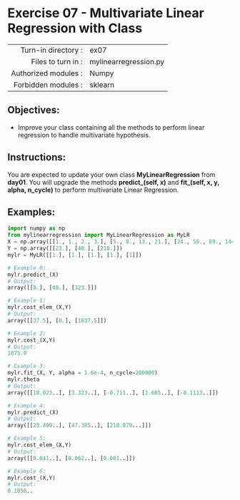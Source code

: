 # Exercise 07 - Multivariate Linear Regression with Class

|                         |                     |
| -----------------------:| ------------------  |
|   Turn-in directory :   |  ex07               |
|   Files to turn in :    |  mylinearregression.py             |
|   Authorized modules :  |  Numpy              |
|   Forbidden modules :   |  sklearn            |

## Objectives: 
* Improve your class containing all the methods to perform linear regression to handle multivariate hypothesis.

## Instructions:
You are expected to update your own class **MyLinearRegression** from **day01**. You will upgrade the methods **predict_(self, x)** and **fit_(self, x, y, alpha, n_cycle)** to perform multivariate Linear Regression.  

## Examples:
```python
import numpy as np
from mylinearregression import MyLinearRegression as MyLR
X = np.array([[1., 1., 2., 3.], [5., 8., 13., 21.], [34., 55., 89., 144.]])
Y = np.array([[23.], [48.], [218.]])
mylr = MyLR([[1.], [1.], [1.], [1.], [1]])

# Example 0:
mylr.predict_(X)
# Output:
array([[8.], [48.], [323.]])

# Example 1:
mylr.cost_elem_(X,Y)
# Output:
array([[37.5], [0.], [1837.5]])

# Example 2:
mylr.cost_(X,Y)
# Output:
1875.0

# Example 3:
mylr.fit_(X, Y, alpha = 1.6e-4, n_cycle=200000)
mylr.theta
# Output:
array([[18.023..], [3.323..], [-0.711..], [1.605..], [-0.1113..]])

# Example 4:
mylr.predict_(X)
# Output:
array([[23.499..], [47.385..], [218.079...]])

# Example 5:
mylr.cost_elem_(X,Y)
# Output:
array([[0.041..], [0.062..], [0.001..]])

# Example 6:
mylr.cost_(X,Y)
# Output:
0.1056..
```
